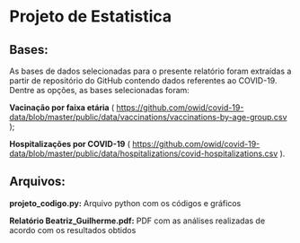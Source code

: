 # Projeto de Estatistica

<h2>Bases:</h2>

As bases de dados selecionadas para o presente relatório foram extraídas a partir de repositório do GitHub contendo dados referentes ao COVID-19. Dentre as opções, as bases selecionadas foram:

<b>Vacinação por faixa etária</b> ( https://github.com/owid/covid-19-data/blob/master/public/data/vaccinations/vaccinations-by-age-group.csv );

<b>Hospitalizações por COVID-19</b> ( https://github.com/owid/covid-19-data/blob/master/public/data/hospitalizations/covid-hospitalizations.csv ).

<h2>Arquivos:</h2>

<b>projeto_codigo.py:</b> Arquivo python com os códigos e gráficos

<b>Relatório Beatriz_Guilherme.pdf:</b> PDF com as análises realizadas de acordo com os resultados obtidos
